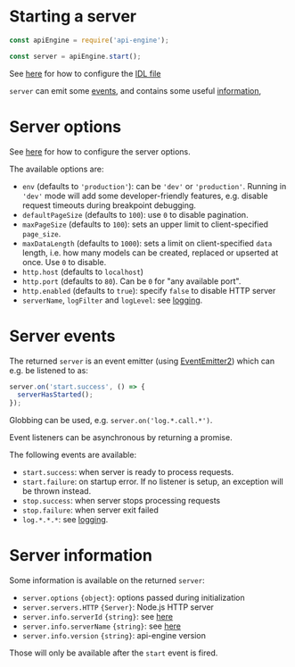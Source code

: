# Starting a server

<!-- eslint-disable no-unused-vars, no-undef, strict -->
```javascript
const apiEngine = require('api-engine');

const server = apiEngine.start();
```

See [here](configuration.md#idl-file) for how to configure the
[IDL file](idl.md)

`server` can emit some [events](#server-events), and contains some useful
[information](#server-information),

# Server options

See [here](configuration.md#server-options) for how to configure the server
options.

The available options are:
  - `env` (defaults to `'production'`): can be `'dev'` or `'production'`.
    Running in `'dev'` mode will add some developer-friendly features, e.g.
    disable request timeouts during breakpoint debugging.
  - `defaultPageSize` (defaults to `100`): use `0` to disable pagination.
  - `maxPageSize` (defaults to `100`): sets an upper limit to
    client-specified `page_size`.
  - `maxDataLength` (defaults to `1000`): sets a limit on
    client-specified `data` length, i.e. how many models can be created,
    replaced or upserted at once.
    Use `0` to disable.
  - `http.host` (defaults to `localhost`)
  - `http.port` (defaults to `80`). Can be `0` for "any available port".
  - `http.enabled` (defaults to `true`): specify `false` to disable HTTP server
  - `serverName`, `logFilter` and `logLevel`: see [logging](logging.md).

# Server events

The returned `server` is an event emitter
(using [EventEmitter2](https://github.com/asyncly/EventEmitter2))
which can e.g. be listened to as:

<!-- eslint-disable no-undef, strict -->
```javascript
server.on('start.success', () => {
  serverHasStarted();
});
```

Globbing can be used, e.g. `server.on('log.*.call.*')`.

Event listeners can be asynchronous by returning a promise.

The following events are available:
  - `start.success`: when server is ready to process
    requests.
  - `start.failure`: on startup error.
    If no listener is setup, an exception will be thrown instead.
  - `stop.success`: when server stops processing requests
  - `stop.failure`: when server exit failed
  - `log.*.*.*`: see [logging](logging.md).

# Server information

Some information is available on the returned `server`:
  - `server.options` `{object}`: options passed during initialization
  - `server.servers.HTTP` `{Server}`: Node.js HTTP server
  - `server.info.serverId` `{string}`: see [here](logging.md#server-identifiers)
  - `server.info.serverName` `{string}`:
    see [here](logging.md#server-identifiers)
  - `server.info.version` `{string}`: api-engine version

Those will only be available after the `start` event is fired.
